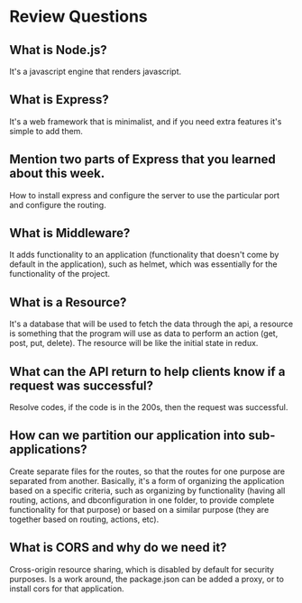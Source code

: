 # Review Questions

## What is Node.js?
It's a javascript engine that renders javascript.

## What is Express?
It's a web framework that is minimalist, and if you need extra features it's simple to add them.

## Mention two parts of Express that you learned about this week.
How to install express and configure the server to use the particular port and configure the routing. 

## What is Middleware?
It adds functionality to an application (functionality that doesn't come by default in the application), such as helmet, which was essentially for the functionality of the project.
## What is a Resource?
It's a database that will be used to fetch the data through the api, a resource is something that the program will use as data to perform an action (get, post, put, delete). The resource will be like the initial state in redux.
## What can the API return to help clients know if a request was successful?
Resolve codes, if the code is in the 200s, then the request was successful.
## How can we partition our application into sub-applications?
Create separate files for the routes, so that the routes for one purpose are separated from another. Basically, it's a form of organizing the application based on a specific criteria, such as organizing by functionality (having all routing, actions, and dbconfiguration in one folder, to provide complete functionality for that purpose) or based on a similar purpose (they are together based on routing, actions, etc).

## What is CORS and why do we need it?
Cross-origin resource sharing, which is disabled by default for security purposes. Is a work around, the package.json can be added a proxy, or to install cors for that application.
